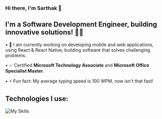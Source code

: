 ### Hi there, I'm Sarthak :wave:

## I'm a Software Development Engineer, building innovative solutions! 👨‍💻

• 🔭 I am currently working on developing mobile and web applications, using React & React Native; building software that solves challenging problems.

• :white_check_mark: Certified **Microsoft Technology Associate** and **Microsoft Office Specialist Master**.

• ⚡ Fun fact: My average typing speed is 100 WPM, now isn't that fast!

## Technologies I use:
![My Skills](https://skillicons.dev/icons?i=js,react,gcp,firebase,vscode,py,redux,idea,java,linux,ts,github&perline=6)



<!--
**gsarthakdev/gsarthakdev** is a ✨ _special_ ✨ repository because its `README.md` (this file) appears on your GitHub profile.

Here are some ideas to get you started:

- 🔭 I’m currently working on ...
- 🌱 I’m currently learning ...
- 👯 I’m looking to collaborate on ...
- 🤔 I’m looking for help with ...
- 💬 Ask me about ...
- 📫 How to reach me: ...
- 😄 Pronouns: ...
- ⚡ Fun fact: ...
🌱 I’m currently learning React Native, Google Firebase, JavaScript
-->
